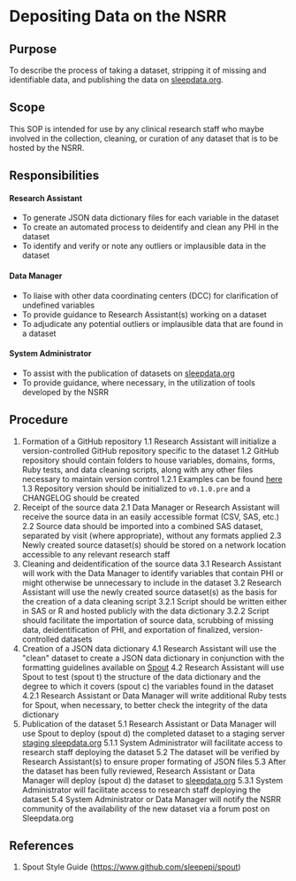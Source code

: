 Depositing Data on the NSRR
===========================


Purpose
-------
To describe the process of taking a dataset, stripping it of missing and identifiable data, and publishing the data on [sleepdata.org](https://sleepdata.org).

Scope
-----
This SOP is intended for use by any clinical research staff who maybe involved in the collection, cleaning, or curation of any dataset that is to be hosted by the NSRR.

Responsibilities
----------------
#### Research Assistant
- To generate JSON data dictionary files for each variable in the dataset
- To create an automated process to deidentify and clean any PHI in the dataset
- To identify and verify or note any outliers or implausible data in the dataset

#### Data Manager
- To liaise with other data coordinating centers (DCC) for clarification of undefined variables
- To provide guidance to Research Assistant(s) working on a dataset
- To adjudicate any potential outliers or implausible data that are found in a dataset

#### System Administrator
- To assist with the publication of datasets on [sleepdata.org](https://sleepdata.org)
- To provide guidance, where necessary, in the utilization of tools developed by the NSRR

Procedure
---------
1. Formation of a GitHub repository
  1.1 Research Assistant will initialize a version-controlled GitHub repository specific to the dataset
  1.2 GitHub repository should contain folders to house variables, domains, forms, Ruby tests, and data cleaning scripts, along with any other files necessary to maintain version control
    1.2.1  Examples can be found [here](https://github.com/sleepepi/shhs-data-dictionary)
  1.3 Repository version should be initialized to `v0.1.0.pre` and a CHANGELOG should be created
2. Receipt of the source data
  2.1 Data Manager or Research Assistant will receive the source data in an easily accessible format (CSV, SAS, etc.)
  2.2 Source data should be imported into a combined SAS dataset, separated by visit (where appropriate), without any formats applied
  2.3 Newly created source dataset(s) should be stored on a network location accessible to any relevant research staff
3. Cleaning and deidentification of the source data
  3.1 Research Assistant will work with the Data Manager to identify variables that contain PHI or might otherwise be unnecessary to include in the dataset
  3.2 Research Assistant will use the newly created source dataset(s) as the basis for the creation of a data cleaning script
    3.2.1 Script should be written either in SAS or R and hosted publicly with the data dictionary
    3.2.2 Script should facilitate the importation of source data, scrubbing of missing data, deidentification of PHI, and exportation of finalized, version-controlled datasets
4. Creation of a JSON data dictionary
  4.1 Research Assistant will use the "clean" dataset to create a JSON data dictionary in conjunction with the formatting guidelines available on [Spout](https://www.github.com/sleepepi/spout)
  4.2 Research Assistant will use Spout to test (spout t) the structure of the data dictionary and the degree to which it covers (spout c) the variables found in the dataset
    4.2.1 Research Assistant or Data Manager will write additional Ruby tests for Spout, when necessary, to better check the integrity of the data dictionary
5. Publication of the dataset
  5.1 Research Assistant or Data Manager will use Spout to deploy (spout d) the completed dataset to a staging server [staging sleepdata.org](https://sleepepi.partners.org/edge/sleepdata)
    5.1.1 System Administrator will facilitate access to research staff deploying the dataset
  5.2 The dataset will be verified by Research Assistant(s) to ensure proper formating of JSON files
  5.3 After the dataset has been fully reviewed, Research Assistant or Data Manager will deploy (spout d) the dataset to [sleepdata.org](https://sleepdata.org)
    5.3.1 System Administrator will facilitate access to research staff deploying the dataset
  5.4 System Administrator or Data Manager will notify the NSRR community of the availability of the new dataset via a forum post on Sleepdata.org

References
----------
1. Spout Style Guide (https://www.github.com/sleepepi/spout)
